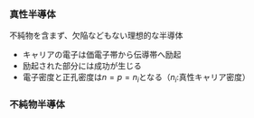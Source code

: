 ### 真性半導体
不純物を含まず、欠陥などもない理想的な半導体

- キャリアの電子は価電子帯から伝導帯へ励起
- 励起された部分には成功が生じる
- 電子密度と正孔密度は$n = p = n_i$となる（$n_i$:真性キャリア密度）


### 不純物半導体